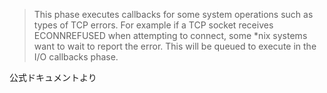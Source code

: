 > This phase executes callbacks for some system operations such as
> types of TCP errors. For example if a TCP socket receives
> ECONNREFUSED when attempting to connect, some *nix systems want to
> wait to report the error. This will be queued to execute in the I/O
> callbacks phase.

公式ドキュメントより <!-- .element: class="ref" -->
